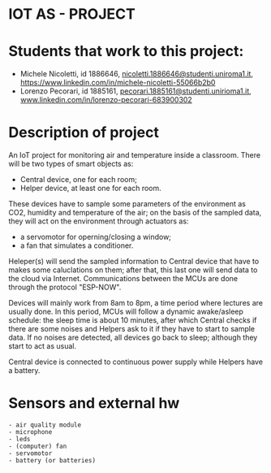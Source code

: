 # IOT AS - PROJECT

# Students that work to this project:
- Michele Nicoletti, id 1886646, nicoletti.1886646@studenti.uniroma1.it, https://www.linkedin.com/in/michele-nicoletti-55066b2b0
- Lorenzo Pecorari, id 1885161, pecorari.1885161@studenti.unirioma1.it, www.linkedin.com/in/lorenzo-pecorari-683900302

# Description of project
An IoT project for monitoring air and temperature inside a classroom. There will be two types of smart objects as:
- Central device, one for each room;
- Helper device, at least one for each room.

These devices have to sample some parameters of the environment as CO2, humidity and temperature of the air; on the basis of the sampled data, they will act on the environment through actuators as: 
- a servomotor for operning/closing a window;
- a fan that simulates a conditioner.

Heleper(s) will send the sampled information to Central device that have to makes some caluclations on them; after that, this last one will send data to the cloud via Internet. Communications between the MCUs are done through the protocol "ESP-NOW".

Devices will mainly work from 8am to 8pm, a time period where lectures are usually done. In this period, MCUs will follow a dynamic awake/asleep schedule: the sleep time is about 10 minutes, after which Central checks if there are some noises and Helpers ask to it if they have to start to sample data. If no noises are detected, all devices go back to sleep; although they start to act as usual.

Central device is connected to continuous power supply while Helpers have a battery.


# Sensors and external hw
	- air quality module
	- microphone
	- leds
	- (computer) fan
	- servomotor
	- battery (or batteries)

